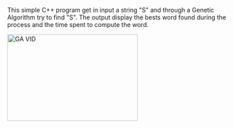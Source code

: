 This simple C++ program get in input a string "S" and through a Genetic Algorithm try to find "S".
The output display the bests word found during the process and the time spent to compute the word.


<a href="http://www.youtube.com/watch?feature=player_embedded&v=4FiGQPR92ck
" target="_blank"><img src="http://img.youtube.com/vi/4FiGQPR92ck/0.jpg" 
alt="GA VID" width="300" height="200"/></a>

